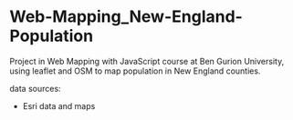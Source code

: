 # Web-Mapping_New-England-Population
Project in Web Mapping with JavaScript course at Ben Gurion University, using leaflet and OSM to map population in New England counties.

data sources:
* Esri data and maps
